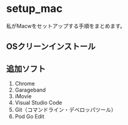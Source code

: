 # setup_mac
私がMacwをセットアップする手順をまとめます。  

## OSクリーンインストール

## 追加ソフト
1. Chrome
2. Garageband
3. iMovie
4. Visual Studio Code
5. Git（コマンドライン・デベロッパツール）
6. Pod Go Edit


